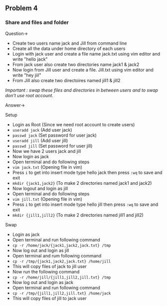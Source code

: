 ## Problem 4
### Share and files and folder 

Question-> 
  - Create two users name jack and Jill  from command line
  - Create all the data under home directory of each users 
  - Login with jack user and create a file name  jack.txt using vim editor and write "hello jack"
  - From jack user also create two directories name jack1 & jack2 
  - Now login from Jill user and create a file. Jill.txt using vim editor and write "hey jiil"
  - From Jill also create two directoires named jill1 & jill2 
  
*Important :  swap these files and directories in between users  and to swap don't use root account.*

Answer->

  Setup
  - Login as Root (Since we need root account to create users)
  - `useradd jack` (Add user jack)
  - `passwd jack` (Set password for user jack)
  - `useradd jill` (Add user jill)
  - `passwd jill` (Set password for user jill)
  - Now we have 2 users jack and jill
  - Now login as jack
  - Open terminal and do following steps
  - `vim jack.txt` (Opening file in vim)
  - Press `i` to get into insert mode type hello jack then press `:wq` to save and exit
  - `mkdir {jack1,jack2}` (To make 2 directories named jack1 and jack2)
  - Now logout and login as jill
  - Open terminal and do following steps
  - `vim jill.txt` (Opening file in vim)
  - Press `i` to get into insert mode type hello jill then press `:wq` to save and exit
  - `mkdir {jill1,jill2}` (To make 2 directories named jill1 and jill2)
  
  Swap
   - Login as jack
   - Open terminal and run following command
   - `cp -r /home/jack/{jack1,jack2,jack.txt} /tmp`
   - Now log out and login as jill
   - Open terminal and rum following command
   - `cp -r /tmp/{jack1,jack2,jack.txt} /home/jill`
   - This will copy files of jack to jill user
   - Now run the following command
   - `cp -r /home/jill/{jill1,jill2,jill.txt} /tmp`
   - Now log out and login as jack
   - Open terminal and run following command
   - `cp -r /tmp/{jill1,jill2,jill.txt} /home/jack`
   - This will copy files of jill to jack user
